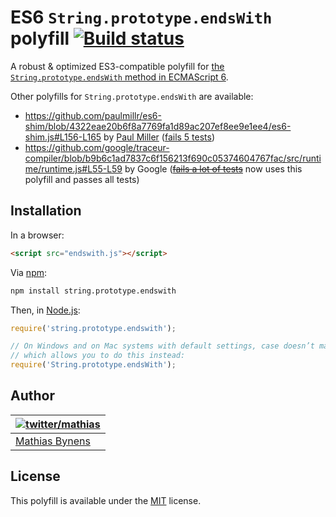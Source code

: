 # ES6 `String.prototype.endsWith` polyfill [![Build status](https://travis-ci.org/mathiasbynens/String.prototype.endsWith.png?branch=master)](https://travis-ci.org/mathiasbynens/String.prototype.endsWith)

A robust & optimized ES3-compatible polyfill for [the `String.prototype.endsWith` method in ECMAScript 6](http://people.mozilla.org/~jorendorff/es6-draft.html#sec-string.prototype.endswith).

Other polyfills for `String.prototype.endsWith` are available:

* <https://github.com/paulmillr/es6-shim/blob/4322eae20b6f8a7769fa1d89ac207ef8ee9e1ee4/es6-shim.js#L156-L165> by [Paul Miller](http://paulmillr.com/) ([fails 5 tests](https://github.com/paulmillr/es6-shim/issues/168))
* <https://github.com/google/traceur-compiler/blob/b9b6c1ad7837c6f156213f690c05374604767fac/src/runtime/runtime.js#L55-L59> by Google (~~[fails a lot of tests](https://github.com/google/traceur-compiler/pull/555)~~ now uses this polyfill and passes all tests)

## Installation

In a browser:

```html
<script src="endswith.js"></script>
```

Via [npm](http://npmjs.org/):

```bash
npm install string.prototype.endswith
```

Then, in [Node.js](http://nodejs.org/):

```js
require('string.prototype.endswith');

// On Windows and on Mac systems with default settings, case doesn’t matter,
// which allows you to do this instead:
require('String.prototype.endsWith');
```

## Author

| [![twitter/mathias](http://gravatar.com/avatar/24e08a9ea84deb17ae121074d0f17125?s=70)](http://twitter.com/mathias "Follow @mathias on Twitter") |
|---|
| [Mathias Bynens](http://mathiasbynens.be/) |

## License

This polyfill is available under the [MIT](http://mths.be/mit) license.
